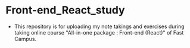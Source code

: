 # Front-end_React_study
* This repository is for uploading my note takings and exercises during taking online course "All-in-one package : Front-end (React)" of Fast Campus. 
